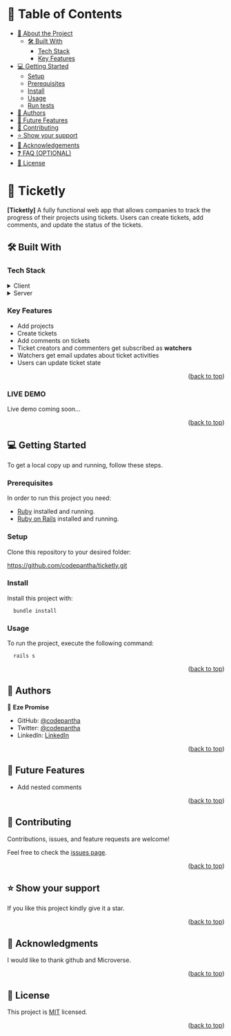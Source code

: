 <a name="readme-top"></a>

<div align="center">

</div>

<!-- TABLE OF CONTENTS -->

# 📗 Table of Contents

- [📖 About the Project](#about-project)
  - [🛠 Built With](#built-with)
    - [Tech Stack](#tech-stack)
    - [Key Features](#key-features)
- [💻 Getting Started](#getting-started)
  - [Setup](#setup)
  - [Prerequisites](#prerequisites)
  - [Install](#install)
  - [Usage](#usage)
  - [Run tests](#run-tests)
- [👥 Authors](#authors)
- [🔭 Future Features](#future-features)
- [🤝 Contributing](#contributing)
- [⭐️ Show your support](#support)
- [🙏 Acknowledgements](#acknowledgements)
- [❓ FAQ (OPTIONAL)](#faq)
- [📝 License](#license)

<!-- PROJECT DESCRIPTION -->

# 📖 Ticketly <a name="about-project"></a>


**[Ticketly]** A fully functional web app that allows companies to track the progress of their projects using tickets. Users can create tickets, add comments, and update the status of the tickets.

## 🛠 Built With <a name="built-with"></a>

### Tech Stack <a name="tech-stack"></a>


<details>
  <summary>Client</summary>
  <ul> 
    <li>HTML</li>
    <li>CSS</li>
    <li>JavaScript</li>
  </ul>
</details>
<details>
  <summary>Server</summary>
  <ul> 
    <li><a href="https://www.ruby-lang.org/en/">RoR</a></li>
    <li><a href="https://rspec.info/">RSpec</a></li>
    <li><a href="https://github.com/teamcapybara/capybara">Capybara</a></li>
  </ul>
</details>

<!-- Features -->

### Key Features <a name="key-features"></a>


- Add projects
- Create tickets
- Add comments on tickets
- Ticket creators and commenters get subscribed as **watchers**
- Watchers get email updates about ticket activities
- Users can update ticket state

<p align="right">(<a href="#readme-top">back to top</a>)</p>

<!-- LIVE DEMO -->
### LIVE DEMO
Live demo coming soon...


<p align="right">(<a href="#readme-top">back to top</a>)</p>

<!-- GETTING STARTED -->

## 💻 Getting Started <a name="getting-started"></a>

To get a local copy up and running, follow these steps.

### Prerequisites

In order to run this project you need:


- [Ruby](https://www.ruby-lang.org/en/) installed and running.
- [Ruby on Rails](https://guides.rubyonrails.org/v5.1/getting_started.html) installed and running. 

### Setup

Clone this repository to your desired folder:

https://github.com/codepantha/ticketly.git

### Install

Install this project with:

```
  bundle install
```

### Usage

To run the project, execute the following command:


```
  rails s
```



<p align="right">(<a href="#readme-top">back to top</a>)</p>

<!-- AUTHORS -->

## 👥 Authors <a name="authors"></a>

👤 **Eze Promise**

- GitHub: [@codepantha](https://github.com/codepantha)
- Twitter: [@codepantha](https://twitter.com/twitterhandle)
- LinkedIn: [LinkedIn](https://www.linkedin.com/in/promise-eze/)

<p align="right">(<a href="#readme-top">back to top</a>)</p>

<!-- FUTURE FEATURES -->

## 🔭 Future Features <a name="future-features"></a>

- Add nested comments

<p align="right">(<a href="#readme-top">back to top</a>)</p>

<!-- CONTRIBUTING -->

## 🤝 Contributing <a name="contributing"></a>

Contributions, issues, and feature requests are welcome!

Feel free to check the [issues page](https://github.com/codepantha/ticketly/issues).

<p align="right">(<a href="#readme-top">back to top</a>)</p>

<!-- SUPPORT -->

## ⭐️ Show your support <a name="support"></a>

If you like this project kindly give it a star. 

<p align="right">(<a href="#readme-top">back to top</a>)</p>

<!-- ACKNOWLEDGEMENTS -->

## 🙏 Acknowledgments <a name="acknowledgements"></a>

I would like to thank github and Microverse. 

<p align="right">(<a href="#readme-top">back to top</a>)</p>

<!-- LICENSE -->

## 📝 License <a name="license"></a>

This project is [MIT](./MIT.md) licensed.

<p align="right">(<a href="#readme-top">back to top</a>)</p>

